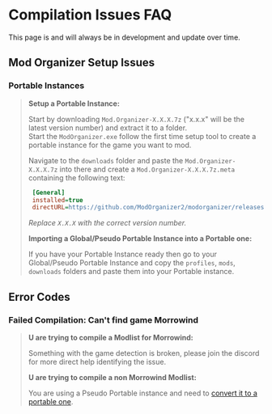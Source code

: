 # Compilation Issues FAQ

This page is and will always be in development and update over time.

## Mod Organizer Setup Issues

### Portable Instances

> **Setup a Portable Instance:**
>
> Start by downloading `Mod.Organizer-X.X.X.7z` ("x.x.x" will be the latest version number) and extract it to a folder.  
> Start the `ModOrganizer.exe` follow the first time setup tool to create a portable instance for the game you want to mod.
>
> Navigate to the `downloads` folder and paste the `Mod.Organizer-X.X.X.7z` into there and create a `Mod.Organizer-X.X.X.7z.meta` containing the following text:
>
> ```ini
>  [General]
>  installed=true
>  directURL=https://github.com/ModOrganizer2/modorganizer/releases/download/vX.X.X/Mod.Organizer-X.X.X.7z
> ```
>
> *Replace `X.X.X` with the correct version number.*
>
> **Importing a Global/Pseudo Portable Instance into a Portable one:**
>
> If you have your Portable Instance ready then go to your Global/Pseudo Portable Instance and copy the `profiles`, `mods`, `downloads` folders and paste them into your Portable instance.

## Error Codes

### Failed Compilation: Can't find game Morrowind

> **U are trying to compile a Modlist for Morrowind:**
>
> Something with the game detection is broken, please join the discord for more direct help identifying the issue.
>
> **U are trying to compile a non Morrowind Modlist:**
>
> You are using a Pseudo Portable instance and need to [convert it to a portable one](#portable-instances).
